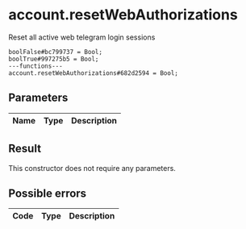 # account.resetWebAuthorizations
Reset all active web telegram login sessions

```
boolFalse#bc799737 = Bool;
boolTrue#997275b5 = Bool;
---functions---
account.resetWebAuthorizations#682d2594 = Bool;
```

## Parameters
| Name | Type | Description |
| ---- | :----: | ----------- |


## Result
This constructor does not require any parameters.

## Possible errors
| Code | Type | Description |
| ---- | :----: | ----------- |

